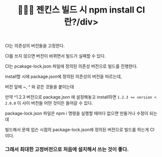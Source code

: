 # <div align="center">👩🏻‍💻 젠킨스 빌드 시 npm install CI 란?/div>

<br>

CI는 의존성의 버전들을 고정한다.

CI를 쓰지 않으면 버전이 바뀌면서 빌드가 실패할 수 있다.

CI는 pcakage-lock.json 파일에 정의된 의존성 버전으로 빌드를 진행한다.

install할 시에 package.json에 정의된 의존성의 버전을 따르는데,

버전 앞에 ~, ^ 와 같은 것들을 붙이는데

만약 ^1.2.3 버전으로 package.json 에 설정해놓고 install하면 `1.2.3 <= version < 2.0.0` 이 사이 버전들 어떤 것이든 들어갈 수 있다.

package-lock.json 파일은 npm i 명령을 실행할 때마다 없으면 만들거나 수정이 되는데

빌드해서 문제 업슨 시점의 package-lock.json에 정의된 버전으로 빌드를 하는게 CI 이다.

### 그래서 최대한 고정버전으로 처음에 설치해서 쓰는 것이 좋다.
